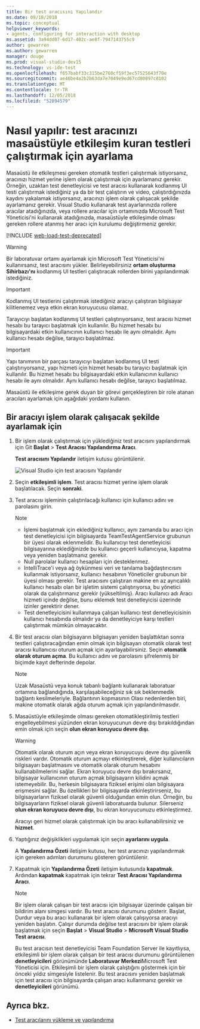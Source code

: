```yaml
---
title: Bir test aracısını Yapılandır
ms.date: 09/18/2018
ms.topic: conceptual
helpviewer_keywords:
- agents, configuring for interaction with desktop
ms.assetid: 3a94dd07-6d17-402c-ae8f-7947143755c9
author: gewarren
ms.author: gewarren
manager: douge
ms.prod: visual-studio-dev15
ms.technology: vs-ide-test
ms.openlocfilehash: f657babf33c315be2760cf59f3ec57525643f70e
ms.sourcegitcommit: ae46be4a2b2b63da7e7049e9ed67cd80897c8102
ms.translationtype: MT
ms.contentlocale: tr-TR
ms.lasthandoff: 12/05/2018
ms.locfileid: "52894579"
---
```

# <a name="how-to-set-up-your-test-agent-to-run-tests-that-interact-with-the-desktop"></a>Nasıl yapılır: test aracınızı masaüstüyle etkileşim kuran testleri çalıştırmak için ayarlama

Masaüstü ile etkileşmesi gereken otomatik testleri çalıştırmak istiyorsanız, aracınızı hizmet yerine işlem olarak çalıştırmak için ayarlamanız gerekir. Örneğin, uzaktan test denetleyicisi ve test aracısı kullanarak kodlanmış UI testi çalıştırmak istediğiniz ya da bir test çalıştırın ve video, çalıştırdığınızda kaydını yakalamak istiyorsanız, aracınızı işlem olarak çalışacak şekilde ayarlamanız gerekir. Visual Studio kullanarak test ayarlarınızda rollere aracılar atadığınızda, veya rollere aracılar için ortamınızda Microsoft Test Yöneticisi'ni kullanarak atadığınızda, masaüstüyle etkileşimde olması gereken rollere atanmış her aracı için kurulumu değiştirmeniz gerekir.

[!INCLUDE [web-load-test-deprecated](includes/web-load-test-deprecated.md)]

> [!WARNING]
> Bir laboratuvar ortamı ayarlamak için Microsoft Test Yöneticisi'ni kullanırsanız, test aracısını yükler. Belirleyebilirsiniz **ortam oluşturma Sihirbazı'nı** kodlanmış UI testleri çalıştıracak rollerden birini yapılandırmak istediğiniz.

> [!IMPORTANT]
> Kodlanmış UI testlerini çalıştırmak istediğiniz aracıyı çalıştıran bilgisayar kilitlenemez veya etkin ekran koruyucusu olamaz.

Tarayıcıyı başlatan kodlanmış UI testleri çalıştırıyorsanız, test aracısı hizmet hesabı bu tarayıcı başlatmak için kullanılır. Bu hizmet hesabı bu bilgisayardaki etkin kullanıcının kullanıcı hesabı ile aynı olmalıdır. Aynı kullanıcı hesabı değilse, tarayıcı başlatılmaz.

> [!IMPORTANT]
> Yapı tanımının bir parçası tarayıcıyı başlatan kodlanmış UI testi çalıştırıyorsanız, yapı hizmeti için hizmet hesabı bu tarayıcı başlatmak için kullanılır. Bu hizmet hesabı bu bilgisayardaki etkin kullanıcının kullanıcı hesabı ile aynı olmalıdır. Aynı kullanıcı hesabı değilse, tarayıcı başlatılmaz.

Masaüstü ile etkileşime gerek duyan bir görevi gerçekleştiren bir role atanan aracıları ayarlamak için aşağıdaki yordamı kullanın.

## <a name="to-set-up-an-agent-to-run-as-a-process"></a>Bir aracıyı işlem olarak çalışacak şekilde ayarlamak için

1. Bir işlem olarak çalıştırmak için yüklediğiniz test aracısını yapılandırmak için Git **Başlat** > **Test Aracısı Yapılandırma Aracı**.

   **Test aracısını Yapılandır** iletişim kutusu görüntülenir.

   ![Visual Studio için test aracısını Yapılandır](media/configure-test-agent.png)

2. Seçin **etkileşimli işlem**. Test aracısı hizmet yerine işlem olarak başlatılacak. Seçin **sonraki**.

3. Test aracısı işleminin çalıştırılacağı kullanıcı için kullanıcı adını ve parolasını girin.

   > [!NOTE]
   > - İşlemi başlatmak için eklediğiniz kullanıcı, aynı zamanda bu aracı için test denetleyicisi için bilgisayarda TeamTestAgentService grubunun bir üyesi olarak eklenmelidir. Bu kullanıcıyı test denetleyicisi bilgisayarına eklediğinizde bu kullanıcı geçerli kullanıcıysa, kapatma veya yeniden başlatmanız gerekir.
   > - Null parolalar kullanıcı hesapları için desteklenmez.
   > - IntelliTrace'i veya ağ öykünmesi veri ve tanılama bağdaştırıcısını kullanmak istiyorsanız, kullanıcı hesabının Yöneticiler grubunun bir üyesi olması gerekir. Test aracısını çalıştıran makine en az ayrıcalıklı kullanıcı hesabı olan bir işletim sistemi çalıştırıyorsa, bu yönetici olarak da çalıştırmanız gerekir (yükseltilmiş). Aracı kullanıcı adı Aracı hizmeti içinde değilse, bunu eklemek test denetleyicisi üzerinde izinler gerektirir dener.
   > - Test denetleyicisini kullanmaya çalışan kullanıcı test denetleyicisinin kullanıcı hesabında olmalıdır ya da denetleyiciye karşı testleri çalıştırmak mümkün olmayacaktır.

4. Bir test aracısı olan bilgisayarın bilgisayarı yeniden başlattıktan sonra testleri çalıştıracağından emin olmak için bilgisayarı otomatik olarak test aracısı kullanıcısı oturum açmak için ayarlayabilirsiniz. Seçin **otomatik olarak oturum açma**. Bu kullanıcı adını ve parolasını şifrelenmiş bir biçimde kayıt defterinde depolar.

   > [!NOTE]
   > Uzak Masaüstü veya konuk tabanlı bağlantı kullanarak laboratuar ortamına bağlandığında, karşılaşabileceğiniz sık sık beklenmedik bağlantı kesilmeleriyle. Bağlantının kopmasının Olası nedenlerden biri, makine otomatik olarak ağda oturum açmak için yapılandırılmasıdır.

5. Masaüstüyle etkileşimde olması gereken otomatikleştirilmiş testleri engelleyebilmesi yüzünden ekran koruyucunun devre dışı bırakıldığından emin olmak için seçin **olun ekran koruyucu devre dışı**.

   > [!WARNING]
   > Otomatik olarak oturum açın veya ekran koruyucuyu devre dışı güvenlik riskleri vardır. Otomatik oturum açmayı etkinleştirerek, diğer kullanıcıların bilgisayarı başlatmasını ve otomatik olarak oturum hesabını kullanabilmelerini sağlar. Ekran koruyucu devre dışı bırakırsanız, bilgisayar kullanıcının oturum açmak bilgisayarın kilidini açmak istemeyebilir. Bu, herkesin bilgisayara fiziksel erişimi olan bilgisayara erişmesini sağlar. Bu özellikleri bir bilgisayarda etkinleştirirseniz, bu bilgisayarların fiziksel olarak güvenli olduğundan emin olun. Örneğin, bu bilgisayarların fiziksel olarak güvenli laboratuarda bulunur. Silerseniz **olun ekran koruyucu devre dışı**, bu ekran koruyucunuzu etkinleştirmez.

   Aracıyı geri hizmet olarak çalıştırmak için bu aracı kullanabilirsiniz ve **hizmet**.

6. Yaptığınız değişiklikleri uygulamak için seçin **ayarlarını uygula**.

   A **Yapılandırma Özeti** iletişim kutusu, her test aracınızı yapılandırmak için gereken adımları durumunu gösteren görüntülenir.

7. Kapatmak için **Yapılandırma Özeti** iletişim kutusunda **kapatmak**. Ardından **kapatmak** kapatmak için tekrar **Test Aracısı Yapılandırma Aracı**.

   > [!NOTE]
   > Bir işlem olarak çalışan bir test aracısı için bilgisayar üzerinde çalışan bir bildirim alanı simgesi vardır. Bu test aracısı durumunu gösterir. Başlat, Durdur veya bu aracı kullanarak bir işlem olarak çalışıyorsa aracıyı yeniden başlatın. Çalışır durumda değilse test aracısını bir işlem olarak başlatmak için seçin **Başlat** > **Visual Studio** > **Microsoft Visual Studio Test aracısı**.

   Bu test aracısın test denetleyicisi Team Foundation Server ile kayıtlıysa, etkileşimli bir işlem olarak çalışan bir test aracısı durumunu görüntülenen **denetleyicileri** görünümünde **Laboratuvar Merkezi**Microsoft Test Yöneticisi için. Etkileşimli bir işlem olarak çalıştığını göstermek için bir önceki yıldız simgesiyle listelenir. Bu test aracısını yeniden başlatmak için test aracısı için bilgisayarda çalışan aracı kullanmanız gerekir ve **denetleyicileri** görünümü.

## <a name="see-also"></a>Ayrıca bkz.

- [Test aracılarını yükleme ve yapılandırma](../test/lab-management/install-configure-test-agents.md)